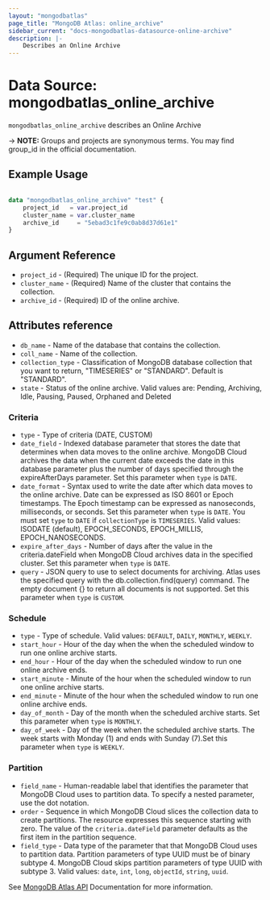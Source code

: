```yaml
---
layout: "mongodbatlas"
page_title: "MongoDB Atlas: online_archive"
sidebar_current: "docs-mongodbatlas-datasource-online-archive"
description: |-
    Describes an Online Archive
---
```


# Data Source: mongodbatlas_online_archive

`mongodbatlas_online_archive` describes an Online Archive

-> **NOTE:** Groups and projects are synonymous terms. You may find group_id in the official documentation.


## Example Usage

```terraform 

data "mongodbatlas_online_archive" "test" {
    project_id   = var.project_id
    cluster_name = var.cluster_name
    archive_id     = "5ebad3c1fe9c0ab8d37d61e1"
}
```

## Argument Reference

* `project_id`    - (Required) The unique ID for the project.
* `cluster_name`  - (Required) Name of the cluster that contains the collection.
* `archive_id`      - (Required) ID of the online archive.

## Attributes reference
* `db_name`          -  Name of the database that contains the collection.
* `coll_name`        -  Name of the collection.
* `collection_type`  -  Classification of MongoDB database collection that you want to return, "TIMESERIES" or "STANDARD". Default is "STANDARD". 
* `state`    - Status of the online archive. Valid values are: Pending, Archiving, Idle, Pausing, Paused, Orphaned and Deleted

### Criteria
* `type`          - Type of criteria (DATE, CUSTOM)
* `date_field`   - Indexed database parameter that stores the date that determines when data moves to the online archive. MongoDB Cloud archives the data when the current date exceeds the date in this database parameter plus the number of days specified through the expireAfterDays parameter. Set this parameter when `type` is `DATE`.
* `date_format`   - Syntax used to write the date after which data moves to the online archive. Date can be expressed as ISO 8601 or Epoch timestamps. The Epoch timestamp can be expressed as nanoseconds, milliseconds, or seconds. Set this parameter when `type` is `DATE`. You must set `type` to `DATE` if `collectionType` is `TIMESERIES`. Valid values:  ISODATE (default), EPOCH_SECONDS, EPOCH_MILLIS, EPOCH_NANOSECONDS.
* `expire_after_days` - Number of days after the value in the criteria.dateField when MongoDB Cloud archives data in the specified cluster. Set this parameter when `type` is `DATE`.
* `query` - JSON query to use to select documents for archiving. Atlas uses the specified query with the db.collection.find(query) command. The empty document {} to return all documents is not supported. Set this parameter when `type` is `CUSTOM`.

### Schedule

* `type`          - Type of schedule. Valid values: `DEFAULT`, `DAILY`, `MONTHLY`, `WEEKLY`.
* `start_hour`    - Hour of the day when the when the scheduled window to run one online archive starts.  
* `end_hour`      - Hour of the day when the scheduled window to run one online archive ends.
* `start_minute`   - Minute of the hour when the scheduled window to run one online archive starts.
* `end_minute`     - Minute of the hour when the scheduled window to run one online archive ends.
* `day_of_month`   - Day of the month when the scheduled archive starts. Set this parameter when `type` is `MONTHLY`.
* `day_of_week`     - Day of the week when the scheduled archive starts. The week starts with Monday (1) and ends with Sunday (7).Set this parameter when `type` is `WEEKLY`.

### Partition
* `field_name` - Human-readable label that identifies the parameter that MongoDB Cloud uses to partition data. To specify a nested parameter, use the dot notation.
* `order` - Sequence in which MongoDB Cloud slices the collection data to create partitions. The resource expresses this sequence starting with zero. The value of the `criteria.dateField` parameter defaults as the first item in the partition sequence.
* `field_type` - Data type of the parameter that that MongoDB Cloud uses to partition data. Partition parameters of type UUID must be of binary subtype 4. MongoDB Cloud skips partition parameters of type UUID with subtype 3. Valid values: `date`, `int`, `long`, `objectId`, `string`, `uuid`.

See [MongoDB Atlas API](https://docs.atlas.mongodb.com/reference/api/online-archive-get-one/) Documentation for more information.


